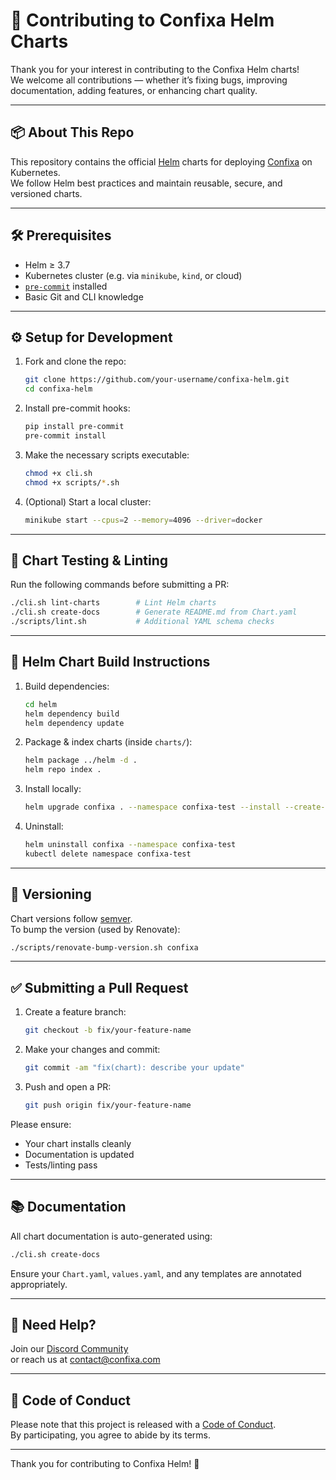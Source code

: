 
# 🤝 Contributing to Confixa Helm Charts

Thank you for your interest in contributing to the Confixa Helm charts!  
We welcome all contributions — whether it’s fixing bugs, improving documentation, adding features, or enhancing chart quality.

---

## 📦 About This Repo

This repository contains the official [Helm](https://helm.sh/) charts for deploying [Confixa](https://www.confixa.com) on Kubernetes.  
We follow Helm best practices and maintain reusable, secure, and versioned charts.

---

## 🛠 Prerequisites

- Helm ≥ 3.7
- Kubernetes cluster (e.g. via `minikube`, `kind`, or cloud)
- [`pre-commit`](https://pre-commit.com/) installed
- Basic Git and CLI knowledge

---

## ⚙️ Setup for Development

1. Fork and clone the repo:
   ```bash
   git clone https://github.com/your-username/confixa-helm.git
   cd confixa-helm
   ```

2. Install pre-commit hooks:
   ```bash
   pip install pre-commit
   pre-commit install
   ```

3. Make the necessary scripts executable:
   ```bash
   chmod +x cli.sh
   chmod +x scripts/*.sh
   ```

4. (Optional) Start a local cluster:
   ```bash
   minikube start --cpus=2 --memory=4096 --driver=docker
   ```

---

## 🧪 Chart Testing & Linting

Run the following commands before submitting a PR:

```bash
./cli.sh lint-charts        # Lint Helm charts
./cli.sh create-docs        # Generate README.md from Chart.yaml
./scripts/lint.sh           # Additional YAML schema checks
```

---

## 🚀 Helm Chart Build Instructions

1. Build dependencies:
   ```bash
   cd helm
   helm dependency build
   helm dependency update
   ```

2. Package & index charts (inside `charts/`):
   ```bash
   helm package ../helm -d .
   helm repo index .
   ```

3. Install locally:
   ```bash
   helm upgrade confixa . --namespace confixa-test --install --create-namespace
   ```

4. Uninstall:
   ```bash
   helm uninstall confixa --namespace confixa-test
   kubectl delete namespace confixa-test
   ```

---

## 🧾 Versioning

Chart versions follow [semver](https://semver.org/).  
To bump the version (used by Renovate):

```bash
./scripts/renovate-bump-version.sh confixa
```

---

## ✅ Submitting a Pull Request

1. Create a feature branch:
   ```bash
   git checkout -b fix/your-feature-name
   ```

2. Make your changes and commit:
   ```bash
   git commit -am "fix(chart): describe your update"
   ```

3. Push and open a PR:
   ```bash
   git push origin fix/your-feature-name
   ```

Please ensure:
- Your chart installs cleanly
- Documentation is updated
- Tests/linting pass

---

## 📚 Documentation

All chart documentation is auto-generated using:
```bash
./cli.sh create-docs
```

Ensure your `Chart.yaml`, `values.yaml`, and any templates are annotated appropriately.

---

## 🙋 Need Help?

Join our [Discord Community](https://discord.gg/your-server)  
or reach us at [contact@confixa.com](mailto:contact@confixa.com)

---

## 📜 Code of Conduct

Please note that this project is released with a [Code of Conduct](../CODE_OF_CONDUCT.md).  
By participating, you agree to abide by its terms.

---

Thank you for contributing to Confixa Helm! 💙
